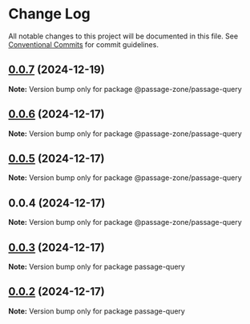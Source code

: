 # Change Log

All notable changes to this project will be documented in this file.
See [Conventional Commits](https://conventionalcommits.org) for commit guidelines.

## [0.0.7](https://github.com/ECHOAD/passagejs/compare/@passage-zone/passage-query@0.0.6...@passage-zone/passage-query@0.0.7) (2024-12-19)

**Note:** Version bump only for package @passage-zone/passage-query

## [0.0.6](https://github.com/ECHOAD/passagejs/compare/@passage-zone/passage-query@0.0.5...@passage-zone/passage-query@0.0.6) (2024-12-17)

**Note:** Version bump only for package @passage-zone/passage-query

## [0.0.5](https://github.com/ECHOAD/passagejs/compare/@passage-zone/passage-query@0.0.4...@passage-zone/passage-query@0.0.5) (2024-12-17)

**Note:** Version bump only for package @passage-zone/passage-query

## 0.0.4 (2024-12-17)

**Note:** Version bump only for package @passage-zone/passage-query

## [0.0.3](https://github.com/ECHOAD/passagejs/compare/passage-query@0.0.2...passage-query@0.0.3) (2024-12-17)

**Note:** Version bump only for package passage-query

## [0.0.2](https://github.com/ECHOAD/passagejs/compare/passage-query@0.0.2...passage-query@0.0.2) (2024-12-17)

**Note:** Version bump only for package passage-query

